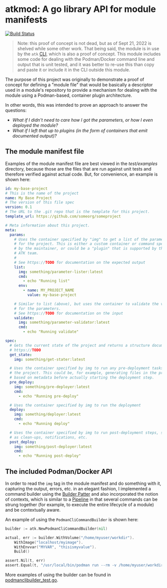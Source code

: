 # atkmod: A go library API for module manifests

[![Build Status](https://travis.ibm.com/skol/atkmod.svg?token=wGYsX6PCXyDddvgpBC56&branch=main)](https://travis.ibm.com/skol/atkmod)

> Note: this proof of concept is not dead, but as of Sept 21, 2022 is shelved while some other work.
> That being said, the module is in use by the `atk` [CLI](https://github.ibm.com/skol/atkcli), which
> is also a proof of concept. This module includes some code for dealing with the Podman/Docker
> command line and output that is unit tested, and it was better to re-use this than copy and paste it
> or include it in the CLI outside this module.

The purpose of this project was originally to demonstrate a proof of concept for defining a "module file" that would
be basically a descriptor used in a module's repository to provide a mechanism for dealing with the module
using a Podman-based, container plugin architecture.

In other words, this was intended to prove an approach to answer the questions: 
* *What if I didn't need to care how I got the parameters, or how I even deployed the module?* 
* *What if I left that up to plugins (in the form of containers that emit documented output)?*

## The module manifest file

Examples of the module manifest file are best viewed in the *test/examples* directory, because
those are the files that are run against unit tests and therefore verified against actual code.
But, for convenience, an example is shown here:

```yaml
id: my-base-project
# This is the name of the project
name: My Base Project
# The version of this file spec
version: 0.1
# The URL to the .git repo that is the template for this project.
template_url: https://github.com/someorg/someproject

# Meta information about this project.
meta:
  params:
    # Uses the container specified by "img" to get a list of the parameters
    # for the project. This is either a custom container or command specified
    # by the maintainer, or could be a "plugin" that is supported by the
    # ATK team.
    #
    # See https://TODO for documentation on the expected output
    list:
      img: something/parameter-lister:latest
      cmd:
        - echo "Running list"
      env:
        - name: MY_PROJECT_NAME
          value: my-base-project

    # Similar to list (above), but uses the container to validate the values
    # for the parameters.
    # See https://TODO for documentation on the input
    validate:
      img: something/parameter-validator:latest
      cmd:
        - echo "Running validate"

spec:
  # Gets the current state of the project and returns a structure documented at
  # https://TODO
  get_state:
    img: something/get-stater:latest

  # Uses the container specified by img to run any pre-deployment tasks for
  # the project. This could be, for example, generating files in the project
  # based on metadata before actually starting the deployment step.
  pre_deploy:
    img: something/pre-deployer:latest
    cmd:
      - echo "Running pre-deploy"

  # Uses the container specified by img to run the deployment
  deploy:
    img: something/deployer:latest
    cmd:
      - echo "Running deploy"

  # Uses the container specified by img to run post-deployment steps, such
  # as clean-ups, notifications, etc.
  post_deploy:
    img: something/post-deployer:latest
    cmd:
      - echo "Running post-deploy"

```

## The included Podman/Docker API

In order to read the `img` tag in the module manifest and do something with it, capturing
the output, errors, etc. in an elegant fashion, I implemented a command builder using the 
[Builder Patter](https://en.wikipedia.org/wiki/Builder_pattern) and also incorporated the 
notion of contexts, which is similar to a [Pipeline](https://en.wikipedia.org/wiki/Component-based_software_engineering)
in that several commands can be strung together (for example, to execute the entire lifecycle
of a module) and be contextually aware.

An example of using the `PodmanCliCommandBuilder` is shown here:

```go
builder := atk.NewPodmanCliCommandBuilder(nil)

actual, err := builder.WithVolume("/home/myuser/workdir").
    WithImage("localhost/myimage").
    WithEnvvar("MYVAR", "thisismyvalue").
    Build()

assert.Nil(t, err)
assert.Equal(t, "/usr/local/bin/podman run --rm -v /home/myuser/workdir:/workspace -e MYVAR=thisismyvalue localhost/myimage", actual)
```

More examples of using the builder can be found in [podmanclibuilder_test.go](test/podmanclibuilder_test.go).
